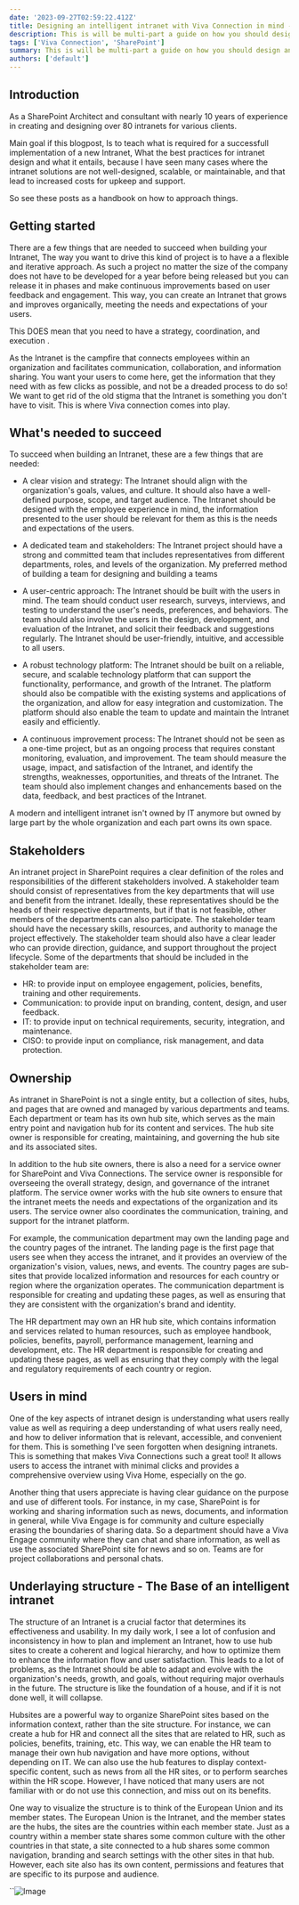```yaml
---
date: '2023-09-27T02:59:22.412Z'
title: Designing an intelligent intranet with Viva Connection in mind - Part 1
description: This is will be multi-part a guide on how you should design and architect your intelligent intranet, the do's and dont's and best pratices.
tags: ['Viva Connection', 'SharePoint']
summary: This is will be multi-part a guide on how you should design and architect your intelligent intranet
authors: ['default']
---
```


## Introduction

As a SharePoint Architect and consultant with nearly 10 years of experience in creating and designing over 80 intranets for various clients.

Main goal if this blogpost, Is to teach what is required for a successfull implementation of a new Intranet,
What the best practices for intranet design and what it entails, because I have seen many cases where the intranet solutions are not well-designed, scalable, or maintainable, and that lead to increased costs for upkeep and support.

So see these posts as a handbook on how to approach things.

## Getting started

There are a few things that are needed to succeed when building your Intranet, The way you want to drive this kind of project is to have a a flexible and iterative approach. As such a project no matter the size of the company does not have to be developed for a year before being released but you can release it in phases and make continuous improvements based on user feedback and engagement. This way, you can create an Intranet that grows and improves organically, meeting the needs and expectations of your users.

This DOES mean that you need to have a strategy, coordination, and execution .

As the Intranet is the campfire that connects employees within an organization and facilitates communication, collaboration, and information sharing. You want your users to come here, get the information that they need with as few clicks as possible, and not be a dreaded process to do so! We want to get rid of the old stigma that the Intranet is something you don't have to visit. This is where Viva connection comes into play.

## What's needed to succeed

To succeed when building an Intranet, these are a few things that are needed:

- A clear vision and strategy: The Intranet should align with the organization's goals, values, and culture. It should also have a well-defined purpose, scope, and target audience. The Intranet should be designed with the employee experience in mind, the information presented to the user should be relevant for them as this is the needs and expectations of the users.

- A dedicated team and stakeholders: The Intranet project should have a strong and committed team that includes representatives from different departments, roles, and levels of the organization. My preferred method of building a team for designing and building a teams

- A user-centric approach: The Intranet should be built with the users in mind. The team should conduct user research, surveys, interviews, and testing to understand the user's needs, preferences, and behaviors. The team should also involve the users in the design, development, and evaluation of the Intranet, and solicit their feedback and suggestions regularly. The Intranet should be user-friendly, intuitive, and accessible to all users.

- A robust technology platform: The Intranet should be built on a reliable, secure, and scalable technology platform that can support the functionality, performance, and growth of the Intranet. The platform should also be compatible with the existing systems and applications of the organization, and allow for easy integration and customization. The platform should also enable the team to update and maintain the Intranet easily and efficiently.

- A continuous improvement process: The Intranet should not be seen as a one-time project, but as an ongoing process that requires constant monitoring, evaluation, and improvement. The team should measure the usage, impact, and satisfaction of the Intranet, and identify the strengths, weaknesses, opportunities, and threats of the Intranet. The team should also implement changes and enhancements based on the data, feedback, and best practices of the Intranet.

A modern and intelligent intranet isn't owned by IT anymore but owned by large part by the whole organization and each part owns its own space.

## Stakeholders

An intranet project in SharePoint requires a clear definition of the roles and responsibilities of the different stakeholders involved. A stakeholder team should consist of representatives from the key departments that will use and benefit from the intranet. Ideally, these representatives should be the heads of their respective departments, but if that is not feasible, other members of the departments can also participate. The stakeholder team should have the necessary skills, resources, and authority to manage the project effectively. The stakeholder team should also have a clear leader who can provide direction, guidance, and support throughout the project lifecycle. Some of the departments that should be included in the stakeholder team are:

- HR: to provide input on employee engagement, policies, benefits, training and other requirements.
- Communication: to provide input on branding, content, design, and user feedback.
- IT: to provide input on technical requirements, security, integration, and maintenance.
- CISO: to provide input on compliance, risk management, and data protection.

## Ownership

As intranet in SharePoint is not a single entity, but a collection of sites, hubs, and pages that are owned and managed by various departments and teams. Each department or team has its own hub site, which serves as the main entry point and navigation hub for its content and services. The hub site owner is responsible for creating, maintaining, and governing the hub site and its associated sites.

In addition to the hub site owners, there is also a need for a service owner for SharePoint and Viva Connections. The service owner is responsible for overseeing the overall strategy, design, and governance of the intranet platform. The service owner works with the hub site owners to ensure that the intranet meets the needs and expectations of the organization and its users. The service owner also coordinates the communication, training, and support for the intranet platform.

For example, the communication department may own the landing page and the country pages of the intranet. The landing page is the first page that users see when they access the intranet, and it provides an overview of the organization's vision, values, news, and events. The country pages are sub-sites that provide localized information and resources for each country or region where the organization operates. The communication department is responsible for creating and updating these pages, as well as ensuring that they are consistent with the organization's brand and identity.

The HR department may own an HR hub site, which contains information and services related to human resources, such as employee handbook, policies, benefits, payroll, performance management, learning and development, etc. The HR department is responsible for creating and updating these pages, as well as ensuring that they comply with the legal and regulatory requirements of each country or region.

## Users in mind

One of the key aspects of intranet design is understanding what users really value as well as requiring a deep understanding of what users really need, and how to deliver information that is relevant, accessible, and convenient for them. This is something I've seen forgotten when designing intranets.
This is something that makes Viva Connections such a great tool! It allows users to access the intranet with minimal clicks and provides a comprehensive overview using Viva Home, especially on the go.

Another thing that users appreciate is having clear guidance on the purpose and use of different tools. For instance, in my case, SharePoint is for working and sharing information such as news, documents, and information in general, while Viva Engage is for community and culture especially erasing the boundaries of sharing data. So a department should have a Viva Engage community where they can chat and share information, as well as use the associated SharePoint site for news and so on. Teams are for project collaborations and personal chats.

## Underlaying structure - The Base of an intelligent intranet

The structure of an Intranet is a crucial factor that determines its effectiveness and usability. In my daily work, I see a lot of confusion and inconsistency in how to plan and implement an Intranet, how to use hub sites to create a coherent and logical hierarchy, and how to optimize them to enhance the information flow and user satisfaction. This leads to a lot of problems, as the Intranet should be able to adapt and evolve with the organization's needs, growth, and goals, without requiring major overhauls in the future. The structure is like the foundation of a house, and if it is not done well, it will collapse.

Hubsites are a powerful way to organize SharePoint sites based on the information context, rather than the site structure. For instance, we can create a hub for HR and connect all the sites that are related to HR, such as policies, benefits, training, etc. This way, we can enable the HR team to manage their own hub navigation and have more options, without depending on IT. We can also use the hub features to display context-specific content, such as news from all the HR sites, or to perform searches within the HR scope. However, I have noticed that many users are not familiar with or do not use this connection, and miss out on its benefits.

One way to visualize the structure is to think of the European Union and its member states. The European Union is the Intranet, and the member states are the hubs, the sites are the countries within each member state. Just as a country within a member state shares some common culture with the other countries in that state, a site connected to a hub shares some common navigation, branding and search settings with the other sites in that hub. However, each site also has its own content, permissions and features that are specific to its purpose and audience.

``![Image](/static/images/assets/DesigningAnIntranet/EOrR55NX0AAXO4M.png 'Source: Microsoft')
